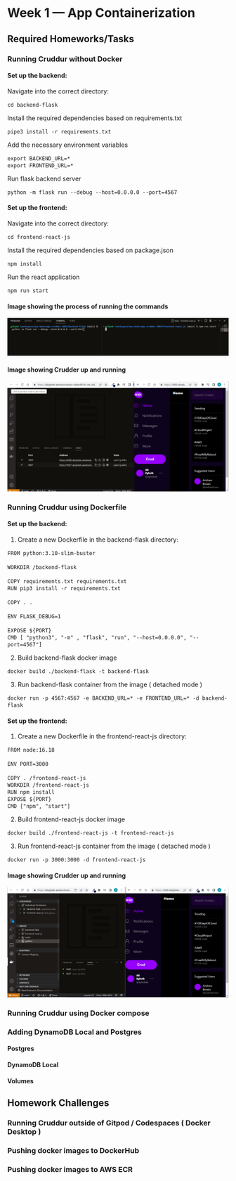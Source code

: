 # Week 1 — App Containerization

## Required Homeworks/Tasks

### Running Cruddur without Docker

#### Set up the backend:

Navigate into the correct directory:
```
cd backend-flask
```
Install the required dependencies based on requirements.txt
```
pipe3 install -r requirements.txt
```
Add the necessary environment variables
```
export BACKEND_URL=*
export FRONTEND_URL=*
```
Run flask backend server
```
python -m flask run --debug --host=0.0.0.0 --port=4567
```

#### Set up the frontend:

Navigate into the correct directory:
```
cd frontend-react-js
```
Install the required dependencies based on package.json
```
npm install
```
Run the react application
```
npm run start
```
#### Image showing the process of running the commands
![Running commands](assets/week1/without-docker-1.PNG)
#### Image showing Crudder up and running
![Cruddur Running](assets/week1/without-docker-2.PNG)

### Running Cruddur using Dockerfile

#### Set up the backend:

1. Create a new Dockerfile in the backend-flask directory:
```
FROM python:3.10-slim-buster

WORKDIR /backend-flask

COPY requirements.txt requirements.txt
RUN pip3 install -r requirements.txt

COPY . .

ENV FLASK_DEBUG=1

EXPOSE ${PORT}
CMD [ "python3", "-m" , "flask", "run", "--host=0.0.0.0", "--port=4567"]
```

2. Build backend-flask docker image

```
docker build ./backend-flask -t backend-flask
```

3. Run backend-flask container from the image ( detached mode )

```
docker run -p 4567:4567 -e BACKEND_URL=* -e FRONTEND_URL=* -d backend-flask
```

#### Set up the frontend:

1. Create a new Dockerfile in the frontend-react-js directory:

```
FROM node:16.18

ENV PORT=3000

COPY . /frontend-react-js
WORKDIR /frontend-react-js
RUN npm install
EXPOSE ${PORT}
CMD ["npm", "start"]
```

2. Build frontend-react-js docker image

```
docker build ./frontend-react-js -t frontend-react-js
```

3. Run frontend-react-js container from the image ( detached mode )

```
docker run -p 3000:3000 -d frontend-react-js
```

#### Image showing Crudder up and running
![Cruddur Running](assets/week1/with-docker-1.PNG)

### Running Cruddur using Docker compose

### Adding DynamoDB Local and Postgres

#### Postgres

#### DynamoDB Local

#### Volumes

## Homework Challenges

### Running Cruddur outside of Gitpod / Codespaces ( Docker Desktop )

### Pushing docker images to DockerHub

### Pushing docker images to AWS ECR
